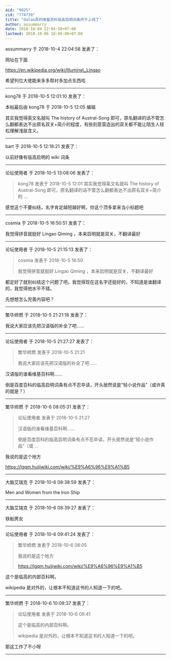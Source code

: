 ```yaml
---
aid: "9025"
zid: "774739"
title: "dalao弄的维基百科临高启明词条终于上线了"
author: assummarry
date: 2018-10-04 22:04:58+07:00
lastmod: 2018-10-06 10:09:00+07:00
---
```


assummarry 于 2018-10-4 22:04:58 发表了：

网址在下面

https://en.wikipedia.org/wiki/Illumine\_Lingao

希望列位大佬能来多多帮衬多加点东西哈

---

kong78 于 2018-10-5 12:01:10 发表了：

本帖最后由 kong78 于 2018-10-5 12:05 编辑

其实我觉得英文名就叫 The history of Austral-Song 即可，原名翻译的话不管怎么翻都表达不出原名双关+简介的程度，有些刻意营造出的双关都不能让陌生人轻松理解浅层含义。

---

bart 于 2018-10-5 12:18:21 发表了：

以前好像有临高启明的 wiki 词条

---

论坛使用者 于 2018-10-5 13:08:06 发表了：

> kong78 发表于 2018-10-5 12:01 其实我觉得英文名就叫 The history of Austral-Song 即可，原名翻译的话不管怎么翻都表达不出原名双关+简介的 ...

感觉这个不要纠结，名字肯定越短越好啊，你这个顶多拿来当小标题吧

---

cosmia 于 2018-10-5 16:50:51 发表了：

我觉得拼音就挺好 Lingao Qiming ，本来启明就是双关，不翻译最好

---

论坛使用者 于 2018-10-5 21:15:13 发表了：

> cosmia 发表于 2018-10-5 16:50
>
> 我觉得拼音就挺好 Lingao Qiming ，本来启明就是双关，不翻译最好

都定好了就别纠结这个问题了吧。我觉得现在这名字还挺好的，不知道是谁翻译的，我觉得他水平不错。

先想想怎么完善内容吧？

---

繁华烬燃 于 2018-10-5 21:21:18 发表了：

我说大家应该先把汉语版的补全了吧……

---

论坛使用者 于 2018-10-5 21:27:27 发表了：

> 繁华烬燃 发表于 2018-10-5 21:21
>
> 我说大家应该先把汉语版的补全了吧……

汉语版的谁看维基百科啊……

倒是百度百科的临高启明词条有点不忍卒读，开头居然说是“轻小说作品”（或许真的就是？）

---

繁华烬燃 于 2018-10-6 08:05:31 发表了：

> 论坛使用者 发表于 2018-10-5 21:27
>
> 汉语版的谁看维基百科啊……
>
> 倒是百度百科的临高启明词条有点不忍卒读，开头居然说是“轻小说作品”（或 ...

我说的是这个地方

https://lgqm.huijiwiki.com/wiki/%E9%A6%96%E9%A1%B5

---

大脑艾瑞克 于 2018-10-6 08:38:59 发表了：

Men and Women from the Iron Ship

---

大脑艾瑞克 于 2018-10-6 08:39:27 发表了：

铁船男女

---

论坛使用者 于 2018-10-6 09:41:24 发表了：

> 繁华烬燃 发表于 2018-10-6 08:05
>
> 我说的是这个地方
>
> https://lgqm.huijiwiki.com/wiki/%E9%A6%96%E9%A1%B5

这个是临高的内部百科啊。

wikipedia 是对外的，让根本不知道这书的人知道一下的吧。

---

繁华烬燃 于 2018-10-6 10:09:37 发表了：

> 论坛使用者 发表于 2018-10-6 09:41
>
> 这个是临高的内部百科啊。
>
> wikipedia 是对外的，让根本不知道这书的人知道一下的吧。

那这工作了不小呀

---
